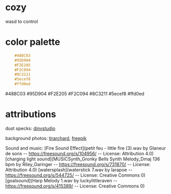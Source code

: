 # cozy

wasd to control

# color palette

```css
    #488C03
    #95D904
    #F2E205
    #F2C094
    #8C3211
    #5ecef8
    #ffd0ed
```

#488C03
#95D904
#F2E205
#F2C094
#8C3211
#5ecef8
#ffd0ed

# attributions

dust specks: [dinvstudio](https://dinvstudio.itch.io/dynamic-space-background-lite-free)

background photos: [tirarchard](https://www.freepik.com/author/tirachard), [freepik](https://www.freepik.com/author/freepik)

Sound and music: [Fire Sound Effect](petit feu - little fire (3).wav by Glaneur de sons -- https://freesound.org/s/104956/ -- License: Attribution 4.0)
[charging light sound](MUSICSynth_Gronky Bells Synth Melody_Dmaj 136 bpm by Riley_Garinger -- https://freesound.org/s/731870/ -- License: Attribution 4.0)
[watersplash](waterstick 7.wav by larapoe -- https://freesound.org/s/544725/ -- License: Creative Commons 0)
[goalsound](Harp Melody 1.wav by luckylittleraven -- https://freesound.org/s/415389/ -- License: Creative Commons 0)

